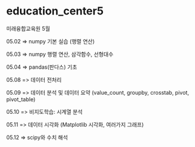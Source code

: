 # education_center5
미래융합교육원 5월

05.02 => numpy 기본 실습 (행렬 연산)

05.03 => numpy 행렬 연산, 삼각함수, 선형대수

05.04 => pandas(판다스) 기초

05.08 => 데이터 전처리

05.09 => 데이터 분석 및 데이터 요약 (value_count, groupby, crosstab, pivot, pivot_table)

05.10 => 비지도학습: 시계열 분석

05.11 => 데이터 시각화 (Matplotlib 시각화, 여러가지 그래프)

05.12 => scipy와 수치 해석
